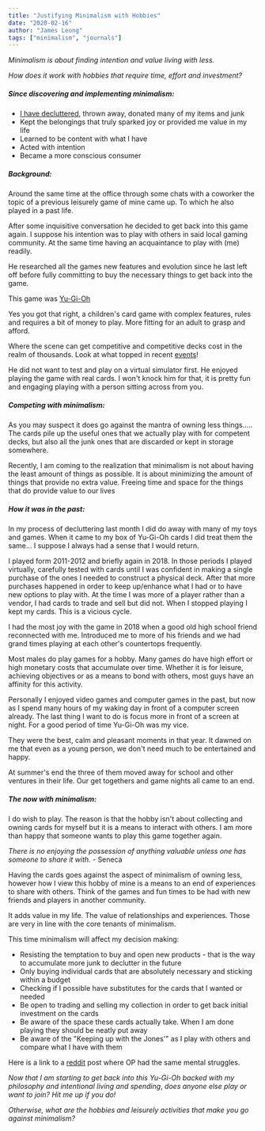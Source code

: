 ```yaml
---
title: "Justifying Minimalism with Hobbies"
date: "2020-02-16"
author: "James Leong"
tags: ["minimalism", "journals"]
---
```


_Minimalism is about finding intention and value living with less._

_How does it work with hobbies that require time, effort and investment?_

##### Since discovering and implementing minimalism:

- [I have decluttered](https://pacedprogress.com/decluttering/), thrown away, donated many of my items and junk
- Kept the belongings that truly sparked joy or provided me value in my life
- Learned to be content with what I have
- Acted with intention
- Became a more conscious consumer

##### Background:

Around the same time at the office through some chats with a coworker the topic of a previous leisurely game of mine came up. To which he also played in a past life.

After some inquisitive conversation he decided to get back into this game again. I suppose his intention was to play with others in said local gaming community. At the same time having an acquaintance to play with (me) readily.

He researched all the games new features and evolution since he last left off before fully committing to buy the necessary things to get back into the game.

This game was [Yu-Gi-Oh](https://www.yugioh-card.com/en/)

Yes you got that right, a children's card game with complex features, rules and requires a bit of money to play. More fitting for an adult to grasp and afford.

Where the scene can get competitive and competitive decks cost in the realm of thousands. Look at what topped in recent [events](http://yugiohtopdecks.com/deck/8494)!

He did not want to test and play on a virtual simulator first. He enjoyed playing the game with real cards. I won't knock him for that, it is pretty fun and engaging playing with a person sitting across from you.

##### Competing with minimalism:

As you may suspect it does go against the mantra of owning less things..... The cards pile up the useful ones that we actually play with for competent decks, but also all the junk ones that are discarded or kept in storage somewhere.

Recently, I am coming to the realization that minimalism is not about having the least amount of things as possible. It is about minimizing the amount of things that provide no extra value. Freeing time and space for the things that do provide value to our lives

##### How it was in the past:

In my process of decluttering last month I did do away with many of my toys and games. When it came to my box of Yu-Gi-Oh cards I did treat them the same... I suppose I always had a sense that I would return.

I played form 2011-2012 and briefly again in 2018. In those periods I played virtually, carefully tested with cards until I was confident in making a single purchase of the ones I needed to construct a physical deck. After that more purchases happened in order to keep up/enhance what I had or to have new options to play with. At the time I was more of a player rather than a vendor, I had cards to trade and sell but did not. When I stopped playing I kept my cards. This is a vicious cycle.

I had the most joy with the game in 2018 when a good old high school friend reconnected with me. Introduced me to more of his friends and we had grand times playing at each other's countertops frequently.

Most males do play games for a hobby. Many games do have high effort or high monetary costs that accumulate over time. Whether it is for leisure, achieving objectives or as a means to bond with others, most guys have an affinity for this activity.

Personally I enjoyed video games and computer games in the past, but now as I spend many hours of my waking day in front of a computer screen already. The last thing I want to do is focus more in front of a screen at night. For a good period of time Yu-Gi-Oh was my vice.

They were the best, calm and pleasant moments in that year. It dawned on me that even as a young person, we don't need much to be entertained and happy.

At summer's end the three of them moved away for school and other ventures in their life. Our get togethers and game nights all came to an end.

##### The now with minimalism:

I do wish to play. The reason is that the hobby isn't about collecting and owning cards for myself but it is a means to interact with others. I am more than happy that someone wants to play this game together again.

_There is no enjoying the possession of anything valuable unless one has someone to share it with._ \- Seneca

Having the cards goes against the aspect of minimalism of owning less, however how I view this hobby of mine is a means to an end of experiences to share with others. Think of the games and fun times to be had with new friends and players in another community.

It adds value in my life. The value of relationships and experiences. Those are very in line with the core tenants of minimalism.

This time minimalism will affect my decision making:

- Resisting the temptation to buy and open new products - that is the way to accumulate more junk to declutter in the future
- Only buying individual cards that are absolutely necessary and sticking within a budget
- Checking if I possible have substitutes for the cards that I wanted or needed
- Be open to trading and selling my collection in order to get back initial investment on the cards
- Be aware of the space these cards actually take. When I am done playing they should be neatly put away
- Be aware of the "Keeping up with the Jones'" as I play with others and compare what I have with them

Here is a link to a [reddit](https://www.reddit.com/r/minimalism/comments/8fjqjx/how_can_you_be_a_minimalist_if_you_have_hobbies/) post where OP had the same mental struggles.

_Now that I am starting to get back into this Yu-Gi-Oh backed with my philosophy and intentional living and spending_, _does anyone else play or want to join? Hit me up if you do!_  
  
_Otherwise, what are the hobbies and leisurely activities that make you go against minimalism?_

